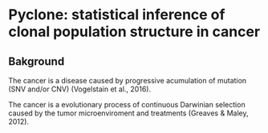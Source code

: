 # **Pyclone: statistical inference of clonal population structure in cancer**

## Bakground

The cancer is a disease caused by progressive acumulation of mutation (SNV and/or CNV) (Vogelstain et al., 2016).

The cancer is a evolutionary process of continuous Darwinian selection caused by the tumor microenviroment and treatments (Greaves & Maley, 2012).

